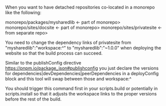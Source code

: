 When you want to have detached repositories co-located in a monorepo like the following:

monorepo/packages/mysharedlib   <- part of monorepo>
monorepo/sites/docsite          <- part of monorepo>
monorepo/sites/privatesite      <- from separate repo>

You need to change the dependency links of privatesite from "mysharedlib":"workspace:^" to "mysharedlib":"~1.0.0" when deploying the website so that the build process can succeed.

Similar to the publishConfig directive https://pnpm.io/package_json#publishconfig you just declare the versions for dependencies|devDependencies|peerDependencies in a deployConfig block and this tool will swap between those and workspace:^

You should trigger this command first in your scripts.build or potentially in scripts.install so that it adjusts the workspace links to the proper versions before the rest of the build.